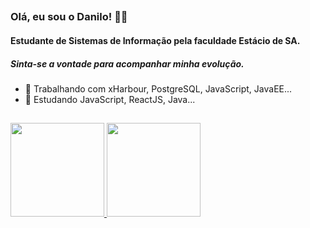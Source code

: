 ##

### Olá, eu sou o Danilo! 👋🐉
#### Estudante de Sistemas de Informação pela faculdade Estácio de SA.
##### Sinta-se a vontade para acompanhar minha evolução.
- 🔭 Trabalhando com xHarbour, PostgreSQL, JavaScript, JavaEE...
- 🌱 Estudando JavaScript, ReactJS, Java...
##

<div>
  <a href="https://github.com/Demanuel001">
  <img height="150em" src="https://github-readme-stats.vercel.app/api?username=Demanuel001&show_icons=true&theme=dracula&include_all_commits=true&count_private=true"/>
  <img height="150em" src="https://github-readme-stats.vercel.app/api/top-langs/?username=Demanuel001&layout=compact&langs_count=7&theme=dracula"/>
</div>
